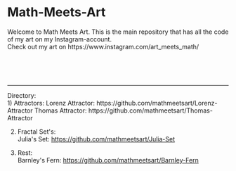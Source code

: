 # Math-Meets-Art
<p>Welcome to Math Meets Art. This is the main repository that has all the code of my art on my Instagram-account.<br>  
Check out my art on https://www.instagram.com/art_meets_math/</p>
<br>
<br>   
<br> 
<hr>
Directory:<br>
   1) Attractors:   
      Lorenz Attractor: https://github.com/mathmeetsart/Lorenz-Attractor   
      Thomas Attractor: https://github.com/mathmeetsart/Thomas-Attractor   
   
   2) Fractal Set's:<br>
      Julia's Set: https://github.com/mathmeetsart/Julia-Set   
   
   3) Rest:<br>
     Barnley's Fern: https://github.com/mathmeetsart/Barnley-Fern   

